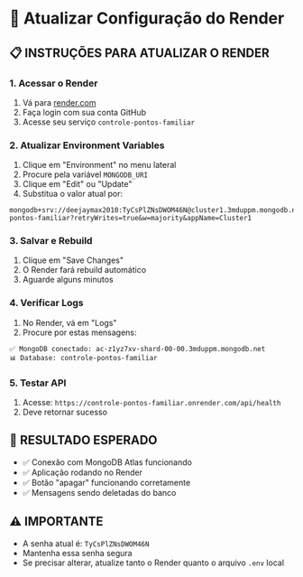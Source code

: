# 🔧 Atualizar Configuração do Render

## 📋 **INSTRUÇÕES PARA ATUALIZAR O RENDER**

### 1. **Acessar o Render**
1. Vá para [render.com](https://render.com)
2. Faça login com sua conta GitHub
3. Acesse seu serviço `controle-pontos-familiar`

### 2. **Atualizar Environment Variables**
1. Clique em "Environment" no menu lateral
2. Procure pela variável `MONGODB_URI`
3. Clique em "Edit" ou "Update"
4. Substitua o valor atual por:

```
mongodb+srv://deejaymax2010:TyCsPlZNsDWOM46N@cluster1.3mduppm.mongodb.net/controle-pontos-familiar?retryWrites=true&w=majority&appName=Cluster1
```

### 3. **Salvar e Rebuild**
1. Clique em "Save Changes"
2. O Render fará rebuild automático
3. Aguarde alguns minutos

### 4. **Verificar Logs**
1. No Render, vá em "Logs"
2. Procure por estas mensagens:
```
✅ MongoDB conectado: ac-z1yz7xv-shard-00-00.3mduppm.mongodb.net
📊 Database: controle-pontos-familiar
```

### 5. **Testar API**
1. Acesse: `https://controle-pontos-familiar.onrender.com/api/health`
2. Deve retornar sucesso

## 🎯 **RESULTADO ESPERADO**
- ✅ Conexão com MongoDB Atlas funcionando
- ✅ Aplicação rodando no Render
- ✅ Botão "apagar" funcionando corretamente
- ✅ Mensagens sendo deletadas do banco

## ⚠️ **IMPORTANTE**
- A senha atual é: `TyCsPlZNsDWOM46N`
- Mantenha essa senha segura
- Se precisar alterar, atualize tanto o Render quanto o arquivo `.env` local 